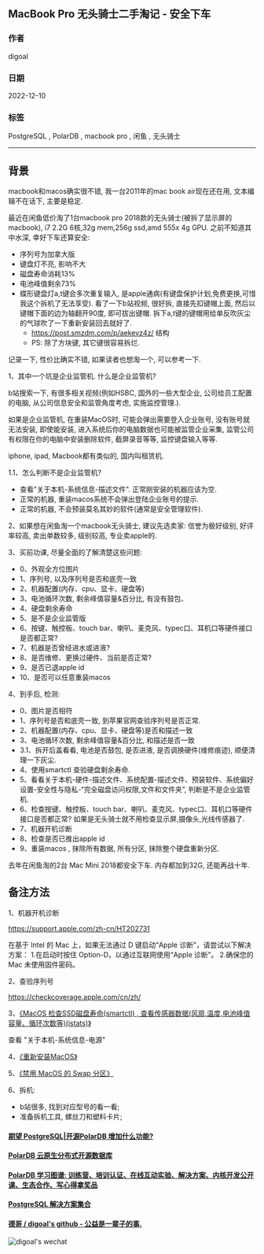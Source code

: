 ## MacBook Pro 无头骑士二手淘记 - 安全下车   
                    
### 作者                    
digoal                    
                    
### 日期                    
2022-12-10                    
                    
### 标签                    
PostgreSQL , PolarDB , macbook pro , 闲鱼 , 无头骑士    
              
----           
               
## 背景    
  
macbook和macos确实很不错, 我一台2011年的mac book air现在还在用, 文本编辑不在话下, 主要是稳定.   
  
最近在闲鱼低价淘了1台macbook pro 2018款的无头骑士(被拆了显示屏的macbook), i7 2.2G 6核,32g mem,256g ssd,amd 555x 4g GPU. 之前不知道其中水深, 幸好下车还算安全:  
- 序列号为加拿大版  
- 键盘灯不亮, 影响不大  
- 磁盘寿命消耗13%  
- 电池峰值剩余73%  
- 蝶形键盘灯a,t键会多次重复输入, 是apple通病(有键盘保护计划,免费更换,可惜我这个拆机了无法享受). 看了一下b站视频, 很好拆, 直接先扣键帽上面, 然后以键帽下面的边为轴翻开90度, 即可拔出键帽. 拆下a,t键的键帽用给单反吹灰尘的气球吹了一下重新安装回去就好了.    
    - https://post.smzdm.com/p/aekevz4z/   结构
    - PS: 除了方块键, 其它键很容易拆烂.  
  
记录一下, 性价比确实不错, 如果读者也想淘一个, 可以参考一下.    
  
1、其中一个坑是企业监管机. 什么是企业监管机?    
  
b站搜索一下, 有很多相关视频(例如HSBC, 国外的一些大型企业, 公司给员工配置的电脑, 从公司信息安全和监管角度考虑, 实施监控管理.).   
  
如果是企业监管机, 在重装MacOS时, 可能会弹出需要登入企业账号, 没有账号就无法安装, 即使能安装, 进入系统后你的电脑数据也可能被监管企业采集, 监管公司有权限在你的电脑中安装删除软件, 截屏录音等等, 监控键盘输入等等.   
  
iphone, ipad, Macbook都有类似的, 国内叫租赁机.   
  
1\.1、怎么判断不是企业监管机?  
- 查看"关于本机-系统信息-描述文件". 正常刚安装的机器应该为空.    
- 正常的机器, 重装macos系统不会弹出登陆企业账号的提示.    
- 正常的机器, 不会预装莫名其妙的软件(通常是安全管理软件).   
  
2、如果想在闲鱼淘一个macbook无头骑士, 建议先选卖家: 信誉为极好级别, 好评率较高, 卖出单数较多, 级别较高, 专业卖apple的.    
  
3、买前功课, 尽量全面的了解清楚这些问题:   
- 0、外观全方位图片    
- 1、序列号, 以及序列号是否和底壳一致  
- 2、机器配置(内存、cpu、显卡、硬盘等)  
- 3、电池循环次数, 剩余峰值容量&百分比, 有没有鼓包、  
- 4、硬盘剩余寿命  
- 5、是不是企业监管版  
- 6、按键、触控板、touch bar、喇叭、麦克风、typec口、耳机口等硬件接口是否都正常?   
- 7、机器是否曾经进水或进液?   
- 8、是否维修、更换过硬件、当前是否正常?  
- 9、是否已退apple id  
- 10、是否可以任意重装macos   
  
4、到手后, 检测:  
- 0、图片是否相符   
- 1、序列号是否和底壳一致, 到苹果官网查验序列号是否正常.  
- 2、机器配置(内存、cpu、显卡、硬盘等)是否和描述一致  
- 3、电池循环次数, 剩余峰值容量&百分比, 和描述是否一致  
- 3\.1、拆开后盖看看, 电池是否鼓包, 是否进液, 是否调换硬件(维修痕迹), 顺便清理一下灰尘.    
- 4、使用smartctl 查验硬盘剩余寿命.  
- 5、看看关于本机-硬件-描述文件、系统配置-描述文件、预装软件、系统偏好设置-安全性与隐私-“完全磁盘访问权限,文件和文件夹”, 判断是不是企业监管机.  
- 6、检查按键、触控板、touch bar、喇叭、麦克风、typec口、耳机口等硬件接口是否都正常?  如果是无头骑士就不用检查显示屏,摄像头,光线传感器了.   
- 7、机器开机诊断  
- 8、检查是否已推出apple id  
- 9、重装macos , 抹除所有数据, 所有分区, 抹除整个硬盘重新分区.   
  
去年在闲鱼淘的2台 Mac Mini 2018都安全下车. 内存都加到32G, 还能再战十年.   
  
## 备注方法  
1、机器开机诊断  
  
https://support.apple.com/zh-cn/HT202731  
  
在基于 Intel 的 Mac 上，如果无法通过 D 键启动“Apple 诊断”，请尝试以下解决方案： 1.在启动时按住 Option-D，以通过互联网使用“Apple 诊断”。 2.确保您的 Mac 未使用固件密码。  
  
2、查验序列号  
  
https://checkcoverage.apple.com/cn/zh/    
  
3、[《MacOS 检查SSD磁盘寿命(smartctl) , 查看传感器数据(风扇,温度,电池峰值容量、循环次数等)(istats)》](../202106/20210614_02.md)    
  
查看 "关于本机-系统信息-电源"    
  
4、[《重新安装MacOS》](../202106/20210605_01.md)    
  
5、[《禁用 MacOS 的 Swap 分区》](../202212/20221207_01.md)    
    
6、拆机:   
- b站很多, 找到对应型号的看一看;   
- 准备拆机工具, 螺丝刀和塑料卡片;   
  
  
#### [期望 PostgreSQL|开源PolarDB 增加什么功能?](https://github.com/digoal/blog/issues/76 "269ac3d1c492e938c0191101c7238216")
  
  
#### [PolarDB 云原生分布式开源数据库](https://github.com/ApsaraDB "57258f76c37864c6e6d23383d05714ea")
  
  
#### [PolarDB 学习图谱: 训练营、培训认证、在线互动实验、解决方案、内核开发公开课、生态合作、写心得拿奖品](https://www.aliyun.com/database/openpolardb/activity "8642f60e04ed0c814bf9cb9677976bd4")
  
  
#### [PostgreSQL 解决方案集合](../201706/20170601_02.md "40cff096e9ed7122c512b35d8561d9c8")
  
  
#### [德哥 / digoal's github - 公益是一辈子的事.](https://github.com/digoal/blog/blob/master/README.md "22709685feb7cab07d30f30387f0a9ae")
  
  
![digoal's wechat](../pic/digoal_weixin.jpg "f7ad92eeba24523fd47a6e1a0e691b59")
  
